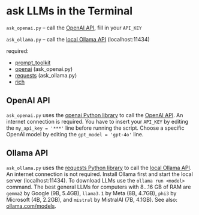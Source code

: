 # ask LLMs in the Terminal

`ask_openai.py` – call the [OpenAI API](https://openai.com/api), fill in your `API_KEY`

`ask_ollama.py` – call the [local Ollama API](https://ollama.com/) (localhost:11434)

required:
* [prompt_toolkit](https://github.com/prompt-toolkit/python-prompt-toolkit)
* [openai](https://github.com/openai/openai-python) (ask_openai.py)
* [requests](https://requests.readthedocs.io/) (ask_ollama.py)
* [rich](https://github.com/Textualize/rich)

## OpenAI API

`ask_openai.py` uses the [openai Python library](https://github.com/openai/openai-python) to call the [OpenAI API](https://openai.com/api). An internet connection is required. You have to insert your `API_KEY` by editing the `my_api_key = '***'` line before running the script. Choose a specific OpenAI model by editing the `gpt_model = 'gpt-4o'` line.

## Ollama API

`ask_ollama.py` uses the [requests Python library](https://requests.readthedocs.io/) to call the [local Ollama API](https://ollama.com/). An internet connection is not required. Install Ollama first and start the local server (localhost:11434). To download LLMs use the `ollama run <model>` command. The best general LLMs for computers with 8…16 GB of RAM are `gemma2` by Google (9B, 5.4GB), `llama3.1` by Meta (8B, 4.7GB), `phi3` by Microsoft (4B, 2.2GB), and `mistral` by MistralAI (7B, 4.1GB). See also: [ollama.com/models](https://ollama.com/models).
